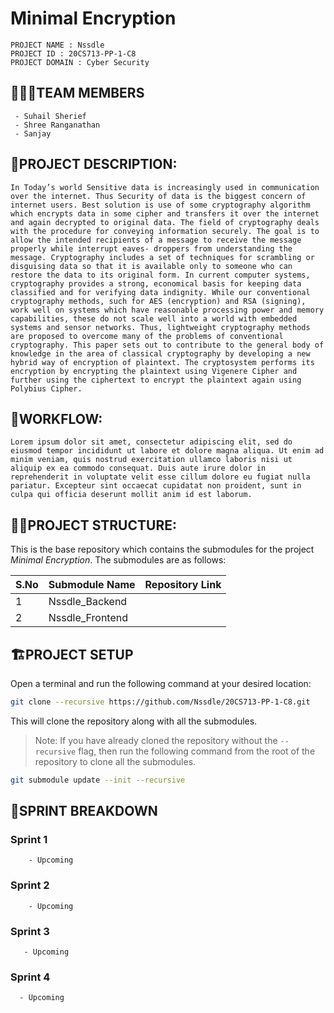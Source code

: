 # Minimal Encryption
```text
PROJECT NAME : Nssdle
PROJECT ID : 20CS713-PP-1-C8
PROJECT DOMAIN : Cyber Security
```
## 👨‍👩‍👦TEAM MEMBERS
```text
 - Suhail Sherief
 - Shree Ranganathan
 - Sanjay
```
## 📕PROJECT DESCRIPTION:
```text
In Today’s world Sensitive data is increasingly used in communication over the internet. Thus Security of data is the biggest concern of internet users. Best solution is use of some cryptography algorithm which encrypts data in some cipher and transfers it over the internet and again decrypted to original data. The field of cryptography deals with the procedure for conveying information securely. The goal is to allow the intended recipients of a message to receive the message properly while interrupt eaves- droppers from understanding the message. Cryptography includes a set of techniques for scrambling or disguising data so that it is available only to someone who can restore the data to its original form. In current computer systems, cryptography provides a strong, economical basis for keeping data classified and for verifying data indignity. While our conventional cryptography methods, such for AES (encryption) and RSA (signing), work well on systems which have reasonable processing power and memory capabilities, these do not scale well into a world with embedded systems and sensor networks. Thus, lightweight cryptography methods are proposed to overcome many of the problems of conventional cryptography. This paper sets out to contribute to the general body of knowledge in the area of classical cryptography by developing a new hybrid way of encryption of plaintext. The cryptosystem performs its encryption by encrypting the plaintext using Vigenere Cipher and further using the ciphertext to encrypt the plaintext again using Polybius Cipher.
```

## 📗WORKFLOW:
```text
Lorem ipsum dolor sit amet, consectetur adipiscing elit, sed do eiusmod tempor incididunt ut labore et dolore magna aliqua. Ut enim ad minim veniam, quis nostrud exercitation ullamco laboris nisi ut aliquip ex ea commodo consequat. Duis aute irure dolor in reprehenderit in voluptate velit esse cillum dolore eu fugiat nulla pariatur. Excepteur sint occaecat cupidatat non proident, sunt in culpa qui officia deserunt mollit anim id est laborum.
```


## 👨‍💻PROJECT STRUCTURE:
This is the base repository which contains the submodules for the project _Minimal Encryption_. The submodules are as follows:

| S.No | Submodule Name | Repository Link |
| --- | --- | --- |
| 1 | Nssdle_Backend |  |
| 2 | Nssdle_Frontend |  |

## 🏗️PROJECT SETUP
Open a terminal and run the following command at your desired location:

```bash
git clone --recursive https://github.com/Nssdle/20CS713-PP-1-C8.git
```

This will clone the repository along with all the submodules.

> Note: If you have already cloned the repository without the `--recursive` flag, then run the following command from the root of the repository to clone all the submodules.
```bash
git submodule update --init --recursive
```

## 🚨SPRINT BREAKDOWN
### Sprint 1
```text
    - Upcoming
```
### Sprint 2
```text
    - Upcoming
```
    
### Sprint 3
```text
   - Upcoming 
```

### Sprint 4
```text
  - Upcoming
```



